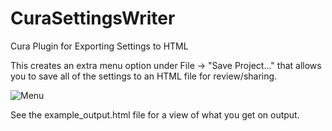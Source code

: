 # CuraSettingsWriter
Cura Plugin for Exporting Settings to HTML

This creates an extra menu option under File -> "Save Project..." that allows you to save all of the settings to an HTML file for review/sharing. 

![Menu](./image/menu.jpg)

See the example_output.html file for a view of what you get on output.
